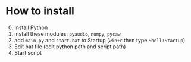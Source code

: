 # How to install
0. Install Python
1. install these modules: `pyaudio`, `numpy`, `pycaw`
2. add `main.py` and `start.bat` to Startup (`win+r` then type `Shell:Startup`)
3. Edit bat file (edit python path and script path)
4. Start script